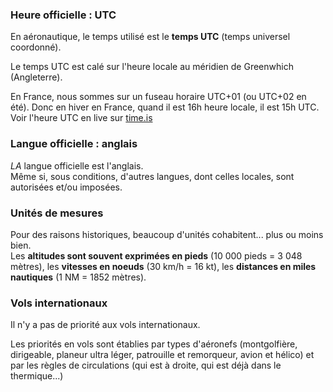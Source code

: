 [comment]: # (S106V)
[comment]: # (Citez deux composantes principales de la réglementation aérienne internationale :)

### Heure officielle : UTC

En aéronautique, le temps utilisé est le **temps UTC** (temps universel coordonné).

Le temps UTC est calé sur l'heure locale au méridien de Greenwhich (Angleterre).

En France, nous sommes sur un fuseau horaire UTC+01 (ou UTC+02 en été). Donc en hiver en France, quand il est 16h heure locale, il est 15h UTC.   
Voir l'heure UTC en live sur [time.is](https://time.is/UTC)


### Langue officielle : anglais

*LA* langue officielle est l'anglais.  
Même si, sous conditions, d'autres langues, dont celles locales, sont autorisées et/ou imposées.


### Unités de mesures

Pour des raisons historiques, beaucoup d'unités cohabitent... plus ou moins bien.  
Les **altitudes sont souvent exprimées en pieds** (10 000 pieds = 3 048 mètres), les **vitesses en noeuds** (30 km/h = 16 kt), les **distances en miles nautiques** (1 NM = 1852 mètres).


###  Vols internationaux

Il n'y a pas de priorité aux vols internationaux.  

Les priorités en vols sont établies par types d'aéronefs (montgolfière, dirigeable, planeur ultra léger, patrouille et remorqueur, avion et hélico) et par les règles de circulations (qui est à droite, qui est déjà dans le thermique...)